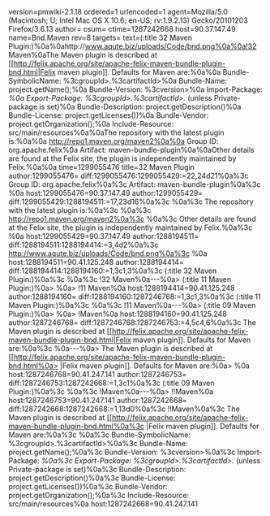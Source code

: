 version=pmwiki-2.1.18 ordered=1 urlencoded=1
agent=Mozilla/5.0 (Macintosh; U; Intel Mac OS X 10.6; en-US; rv:1.9.2.13) Gecko/20101203 Firefox/3.6.13
author=
csum=
ctime=1287242668
host=90.37.147.49
name=Bnd.Maven
rev=8
targets=
text=(:title 32 Maven Plugin:)%0a%0ahttp://www.aqute.biz/uploads/Code/bnd.png%0a%0a!32 Maven%0aThe Maven plugin is described at [[http://felix.apache.org/site/apache-felix-maven-bundle-plugin-bnd.html|Felix maven plugin]]. Defaults for Maven are:%0a%0a Bundle-SymbolicName: %3cgroupId>.%3cartifactId>%0a Bundle-Name:         project.getName();%0a Bundle-Version:      %3cversion>%0a Import-Package:      *%0a Export-Package:      %3cgroupId>.%3cartifactId>.* (unless Private-package is set)%0a Bundle-Description:  project.getDescription()%0a Bundle-License:      project.getLicenses())%0a Bundle-Vendor:       project.getOrganization();%0a Include-Resource:    src/main/resources%0a%0aThe repository with the latest plugin is:%0a%0a  http://repo1.maven.org/maven2%0a%0a  Group ID: org.apache.felix%0a  Artifact: maven-bundle-plugin%0a%0aOther details are found at the Felix site, the plugin is independently maintained by Felix.%0a%0a
time=1299055476
title=32 Maven Plugin
author:1299055476=
diff:1299055476:1299055429:=22,24d21%0a%3c   Group ID: org.apache.felix%0a%3c   Artifact: maven-bundle-plugin%0a%3c %0a
host:1299055476=90.37.147.49
author:1299055429=
diff:1299055429:1288194511:=17,23d16%0a%3c %0a%3c The repository with the latest plugin is:%0a%3c %0a%3c   http://repo1.maven.org/maven2%0a%3c %0a%3c Other details are found at the Felix site, the plugin is independently maintained by Felix.%0a%3c %0a
host:1299055429=90.37.147.49
author:1288194511=
diff:1288194511:1288194414:=3,4d2%0a%3c http://www.aqute.biz/uploads/Code/bnd.png%0a%3c %0a
host:1288194511=90.41.125.248
author:1288194414=
diff:1288194414:1288194160:=1,3c1,3%0a%3c (:title 32 Maven Plugin:)%0a%3c %0a%3c !32 Maven%0a---%0a> (:title 11 Maven Plugin:)%0a> %0a> !11 Maven%0a
host:1288194414=90.41.125.248
author:1288194160=
diff:1288194160:1287246768:=1,3c1,3%0a%3c (:title 11 Maven Plugin:)%0a%3c %0a%3c !11 Maven%0a---%0a> (:title 09 Maven Plugin:)%0a> %0a> !Maven%0a
host:1288194160=90.41.125.248
author:1287246768=
diff:1287246768:1287246753:=4,5c4,6%0a%3c The Maven plugin is described at [[http://felix.apache.org/site/apache-felix-maven-bundle-plugin-bnd.html|Felix maven plugin]]. Defaults for Maven are:%0a%3c %0a---%0a> The Maven plugin is described at [[http://felix.apache.org/site/apache-felix-maven-bundle-plugin-bnd.html%0a> |Felix maven plugin]]. Defaults for Maven are:%0a> %0a
host:1287246768=90.41.247.141
author:1287246753=
diff:1287246753:1287242668:=1,3c1%0a%3c (:title 09 Maven Plugin:)%0a%3c %0a%3c !Maven%0a---%0a> !!Maven%0a
host:1287246753=90.41.247.141
author:1287242668=
diff:1287242668:1287242668:=1,13d0%0a%3c !!Maven%0a%3c The Maven plugin is described at [[http://felix.apache.org/site/apache-felix-maven-bundle-plugin-bnd.html%0a%3c |Felix maven plugin]]. Defaults for Maven are:%0a%3c %0a%3c  Bundle-SymbolicName: %3cgroupId>.%3cartifactId>%0a%3c  Bundle-Name:         project.getName();%0a%3c  Bundle-Version:      %3cversion>%0a%3c  Import-Package:      *%0a%3c  Export-Package:      %3cgroupId>.%3cartifactId>.* (unless Private-package is set)%0a%3c  Bundle-Description:  project.getDescription()%0a%3c  Bundle-License:      project.getLicenses())%0a%3c  Bundle-Vendor:       project.getOrganization();%0a%3c  Include-Resource:    src/main/resources%0a
host:1287242668=90.41.247.141
